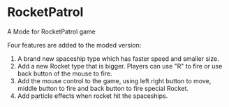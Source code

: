 # RocketPatrol
A Mode for RocketPatrol game

Four features are added to the moded version:
1. A brand new spaceship type which has faster speed and smaller size.
2. Add a new Rocket type that is bigger. Players can use "R" to fire or use back button of the mouse to fire.
3. Add the mouse control to the game, using left right button to move, middle button to fire and back button to fire special Rocket.
4. Add particle effects when rocket hit the spaceships.